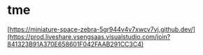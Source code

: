 # tme
[https://miniature-space-zebra-5gr944v4v7xwcv7vj.github.dev/](https://prod.liveshare.vsengsaas.visualstudio.com/join?841323B91A370E658601F042FAAB291CC3C4)
